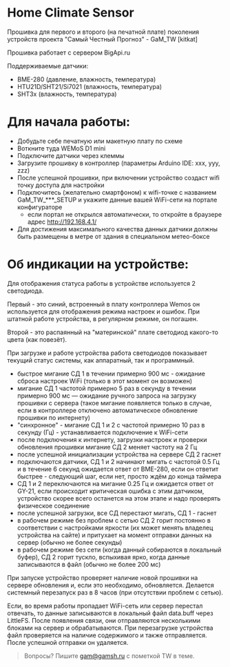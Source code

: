 # Home Climate Sensor

Прошивка для первого и второго (на печатной плате) поколения устройств проекта "Самый Честный Прогноз" - GaM_TW [kitkat]

Прошивка работает с сервером BigApi.ru

Поддерживаемые датчики: 
  - BME-280 (давление, влажность, температура)
  - HTU21D/SHT21/Si7021 (влажность, температура)
  - SHT3x (влажность, температура)

# Для начала работы:
  - Добудьте себе печатную или макетную плату по схеме
  - Воткните туда WEMoS D1 mini
  - Подключите датчики через клеммы
  - Загрузите прошивку в контроллер (параметры Arduino IDE: xxx, yyy, zzz)
  - После успешной прошивки, при включении устройство создаст wifi точку доступа для настройки
  - Подключитесь (желательно смартфоном) к wifi-точке с названием GaM_TW_***_SETUP и укажите данные вашей WiFi-сети на портале конфигураторе
    - если портал не открылся автоматически, то откройте в браузере адрес http://192.168.4.1/
  - Для достижения максимального качества данных датчики должны быть размещены в метре от здания в специальном метео-боксе

# Об индикации на устройстве:
Для отображения статуса работы в устройстве используется 2 светодиода. 

Первый - это синий, встроенный в плату контроллера Wemos он используется для отображения режима настроек и ошибок. При штатной работе устройства, в регулярном режиме, он погашен.

Второй - это распаянный на "материнской" плате светодиод какого-то цвета (как повезёт).

При загрузке и работе устройства работа светодиодов показывает текущий статус системы, как аппаратный, так и программный.

  - быстрое мигание СД 1 в течении примерно 900 мс - ожидание сброса настроек WiFi (только в этот момент он возможен)
  - мигание СД 1 частотой примерно 5 раз в секунду в течении примерно 900 мс — ожидание ручного запроса на загрузку прошивки с сервера (такое мигание появляется только в случае, если в контроллере отключено автоматическое обновление прошивки по интернету)
  - "синхронное" - мигание СД 1 и 2 с частотой примерно 10 раз в секунду (Гц) - устанавливается подключение к WiFi-сети
  - после подключения к интернету, загрузки настроек и проверки обновления прошивки мигание СД 2 меняет частоту на 2 Гц
  - после успешной инициализации устройства на сервере СД 2 гаснет
  - подключаются датчики, СД 1 и 2 начинают мигать с частотой 0.5 Гц и в течение 6 секунд ожидается ответ от BME-280, если он ответит быстрее - следующий шаг, если нет, просто ждём до конца таймера
  - СД 1 и 2 переключаются на мигание 0.25 Гц и ожидается ответ от GY-21, если происходит критическая ошибка с этим датчиком, устройство скорее всего останется на этом этапе и надо проверять физическое соединение
  - после успешной загрузки, все СД перестают мигать, СД 1 - гаснет
  - в рабочем режиме без проблем с сетью СД 2 горит постоянно в соответствии с настройками яркости (их может менять владелец устройства на сайте) и притухает на момент отправки данных на сервер (обычно не более секунды)
  - в рабочем режиме без сети (когда данный собираются в локальный буфер), СД 2 горит тускло, вспыхивая ярко, когда данные записываются в файл (обычно не более 200 мс)


При запуске устройство проверяет наличие новой прошивки на сервере обновления и, если это необходимо, обновляется. Делается системный перезапуск раз в 8 часов (при отсутствии проблем с сетью).

Если, во время работы пропадает WiFi-сеть или сервер перестал отвечать, то данные записываются в локальный файл data.buff через LittleFS. После появления связи, они отправляются несколькими блоками на сервер и обрабатываются. При перезагрузке устройства файл проверяется на наличие содержимого и также отправляется. После успешной отправки он удаляется.

> Вопросы? Пишите gam@gamsh.ru с пометкой TW в теме.
